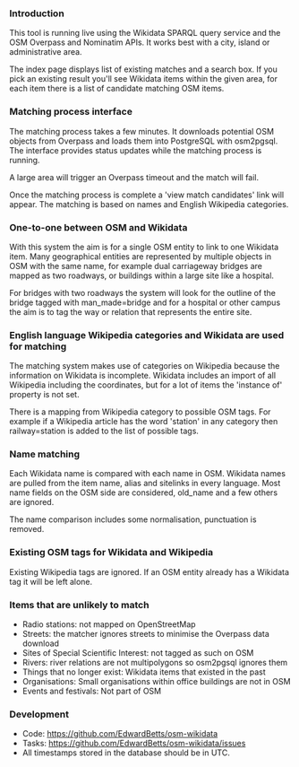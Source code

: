 ### Introduction

This tool is running live using the Wikidata SPARQL query service and the OSM
Overpass and Nominatim APIs. It works best with a city, island or
administrative area.

The index page displays list of existing matches and a search box.
If you pick an existing result you'll see Wikidata items within the given
area, for each item there is a list of candidate matching OSM items.

### Matching process interface

The matching process takes a few minutes. It downloads potential OSM objects
from Overpass and loads them into PostgreSQL with osm2pgsql. The interface
provides status updates while the matching process is running.

A large area will trigger an Overpass timeout and the match will fail.

Once the matching process is complete a 'view match candidates' link will
appear. The matching is based on names and English Wikipedia categories.

### One-to-one between OSM and Wikidata

With this system the aim is for a single OSM entity to link to one Wikidata
item. Many geographical entities are represented by multiple objects in OSM with
the same name, for example dual carriageway bridges are mapped as two roadways,
or buildings within a large site like a hospital.

For bridges with two roadways the system will look for the outline of the bridge
tagged with man\_made=bridge and for a hospital or other campus the aim is to
tag the way or relation that represents the entire site.

### English language Wikipedia categories and Wikidata are used for matching

The matching system makes use of categories on Wikipedia because the information
on Wikidata is incomplete. Wikidata includes an import of all Wikipedia
including the coordinates, but for a lot of items the 'instance of' property is
not set.

There is a mapping from Wikipedia category to possible OSM tags. For example if
a Wikipedia article has the word 'station' in any category then railway=station
is added to the list of possible tags.

### Name matching

Each Wikidata name is compared with each name in OSM. Wikidata names are pulled
from the item name, alias and sitelinks in every language. Most name fields on
the OSM side are considered, old\_name and a few others are ignored.

The name comparison includes some normalisation, punctuation is removed.

### Existing OSM tags for Wikidata and Wikipedia

Existing Wikipedia tags are ignored. If an OSM entity already has a Wikidata tag
it will be left alone.

### Items that are unlikely to match

- Radio stations: not mapped on OpenStreetMap
- Streets: the matcher ignores streets to minimise the Overpass data download
- Sites of Special Scientific Interest: not tagged as such on OSM
- Rivers: river relations are not multipolygons so osm2pgsql ignores them
- Things that no longer exist: Wikidata items that existed in the past
- Organisations: Small organisations within office buildings are not in OSM
- Events and festivals: Not part of OSM

### Development

* Code: <https://github.com/EdwardBetts/osm-wikidata>
* Tasks: <https://github.com/EdwardBetts/osm-wikidata/issues>
* All timestamps stored in the database should be in UTC.

<!--- vim: set syntax=markdown tw=80 spell: --->
